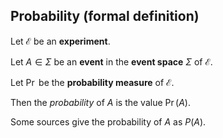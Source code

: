 ## Probability (formal definition)

Let $\mathcal{E}$ be an **experiment**.

Let $A \in \Sigma$ be an **event** in the **event space** $\Sigma$ of $\mathcal{E}$.

Let $\Pr$ be the **probability measure** of $\mathcal{E}$.

Then the *probability* of $A$ is the value $\Pr(A)$.

Some sources give the probability of $A$ as $P(A)$.
